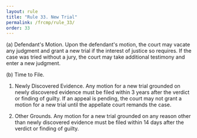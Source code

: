 ```yaml
---
layout: rule
title: "Rule 33. New Trial"
permalink: /frcmp/rule_33/
order: 33
---
```


(a) Defendant's Motion. Upon the defendant's motion, the court may vacate any judgment and grant a new trial if the interest of justice so requires. If the case was tried without a jury, the court may take additional testimony and enter a new judgment.


(b) Time to File.


1. Newly Discovered Evidence. Any motion for a new trial grounded on newly discovered evidence must be filed within 3 years after the verdict or finding of guilty. If an appeal is pending, the court may not grant a motion for a new trial until the appellate court remands the case.


2. Other Grounds. Any motion for a new trial grounded on any reason other than newly discovered evidence must be filed within 14 days after the verdict or finding of guilty.
